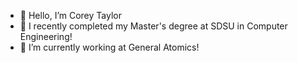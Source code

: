 - 👋 Hello, I’m Corey Taylor
- 🔭 I recently completed my Master's degree at SDSU in Computer Engineering!
- 🌱 I’m currently working at General Atomics!
